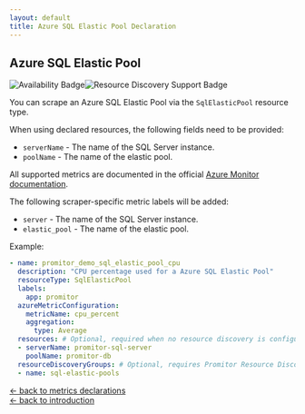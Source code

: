 ```yaml
---
layout: default
title: Azure SQL Elastic Pool Declaration
---
```


## Azure SQL Elastic Pool

![Availability Badge](https://img.shields.io/badge/Available%20Starting-v2.1-green.svg)![Resource Discovery Support Badge](https://img.shields.io/badge/Support%20for%20Resource%20Discovery-Yes-green.svg)

You can scrape an Azure SQL Elastic Pool via the `SqlElasticPool` resource type.

When using declared resources, the following fields need to be provided:

- `serverName` - The name of the SQL Server instance.
- `poolName` - The name of the elastic pool.

All supported metrics are documented in the official [Azure Monitor documentation](https://docs.microsoft.com/en-us/azure/azure-monitor/platform/metrics-supported#microsoftsqlserverselasticpools).

The following scraper-specific metric labels will be added:

- `server` - The name of the SQL Server instance.
- `elastic_pool` - The name of the elastic pool.

Example:

```yaml
- name: promitor_demo_sql_elastic_pool_cpu
  description: "CPU percentage used for a Azure SQL Elastic Pool"
  resourceType: SqlElasticPool
  labels:
    app: promitor
  azureMetricConfiguration:
    metricName: cpu_percent
    aggregation:
      type: Average
  resources: # Optional, required when no resource discovery is configured
  - serverName: promitor-sql-server
    poolName: promitor-db
  resourceDiscoveryGroups: # Optional, requires Promitor Resource Discovery agent (https://promitor.io/concepts/how-it-works#using-resource-discovery)
  - name: sql-elastic-pools
```

<!-- markdownlint-disable MD033 -->
[&larr; back to metrics declarations](/configuration/v2.x/metrics)<br />
[&larr; back to introduction](/)
<!-- markdownlint-enable -->
